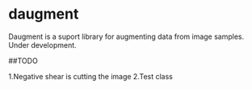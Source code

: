 # daugment
Daugment is a suport library for augmenting data from image samples. 
Under development.

##TODO

1.Negative shear is cutting the image
2.Test class

